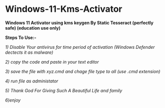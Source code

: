 # Windows-11-Kms-Activator
**Windows 11 Activator using kms keygen By Static Tesseract (perfectly safe) (education use only)**

**Steps To Use:-**

*1) Disable Your antivirus for time period of activation (Windows Defender dectects it as malware)*

*2) copy the code and paste in your text editor*

*3) save the file with xyz.cmd and chage file type to all (use .cmd extension)*

*4) run file as administator*

*5) Thank God For Giving Such A Beautiful Life and family*

*6)enjoy*
